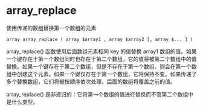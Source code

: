 # array\_replace

使用传递的数组替换第一个数组的元素

```
array array_replace ( array $array1 , array $array2 [, array $... ] )
```

array\_replace\(\) 函数使用后面数组元素相同 key 的值替换 array1 数组的值。如果一个键存在于第一个数组同时也存在于第二个数组，它的值将被第二个数组中的值替换。如果一个键存在于第二个数组，但是不存在于第一个数组，则会在第一个数组中创建这个元素。如果一个键仅存在于第一个数组，它将保持不变。如果传递了多个替换数组，它们将被按顺序依次处理，后面的数组将覆盖之前的值。

array\_replace\(\) 是非递归的：它将第一个数组的值进行替换而不管第二个数组中是什么类型。



